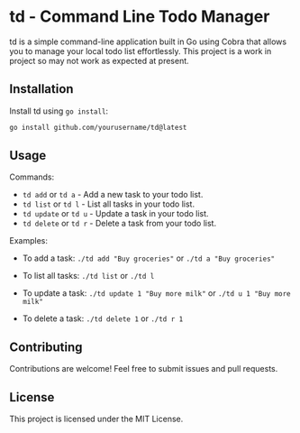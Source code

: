 # td - Command Line Todo Manager

td is a simple command-line application built in Go using Cobra that allows you to manage your local todo list effortlessly. This project is a work in project so may not work as expected at present.

## Installation

Install td using `go install`:

```bash
go install github.com/yourusername/td@latest
```

## Usage

Commands:

- `td add` or `td a` - Add a new task to your todo list.
- `td list` or `td l` - List all tasks in your todo list.
- `td update` or `td u` - Update a task in your todo list.
- `td delete` or `td r` - Delete a task from your todo list.

Examples:

- To add a task:
  `./td add "Buy groceries"` or `./td a "Buy groceries"`

- To list all tasks:
  `./td list` or `./td l`

- To update a task:
  `./td update 1 "Buy more milk"` or `./td u 1 "Buy more milk"`

- To delete a task:
  `./td delete 1` or `./td r 1`

## Contributing

Contributions are welcome! Feel free to submit issues and pull requests.

## License

This project is licensed under the MIT License.
